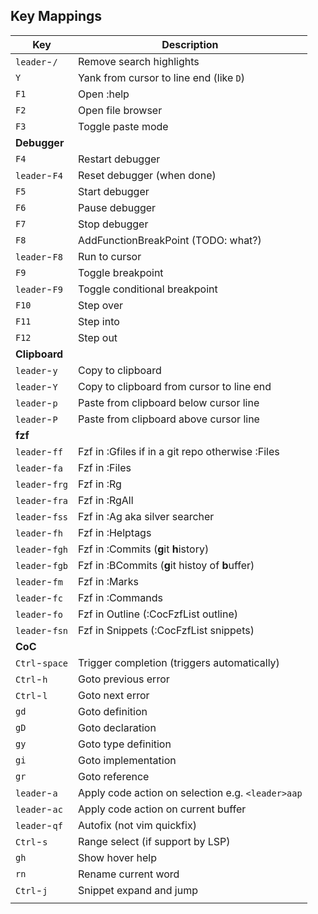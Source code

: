 ## Key Mappings

| Key                          | Description                                       |
| ---------------------------- | ------------------------------------------        |
| `leader`-`/`                 | Remove search highlights                          |
| `Y`                          | Yank from cursor to line end (like `D`)           |
| `F1`                         | Open :help                                        |
| `F2`                         | Open file browser                                 |
| `F3`                         | Toggle paste mode                                 |
| **Debugger**                 |                                                   |
| `F4`                         | Restart debugger                                  |
| `leader`-`F4`                | Reset debugger (when done)                        |
| `F5`                         | Start debugger                                    |
| `F6`                         | Pause debugger                                    |
| `F7`                         | Stop debugger                                     |
| `F8`                         | AddFunctionBreakPoint (TODO: what?)               |
| `leader`-`F8`                | Run to cursor                                     |
| `F9`                         | Toggle breakpoint                                 |
| `leader`-`F9`                | Toggle conditional breakpoint                     |
| `F10`                        | Step over                                         |
| `F11`                        | Step into                                         |
| `F12`                        | Step out                                          |
| **Clipboard**                |                                                   |
| `leader`-`y`                 | Copy to clipboard                                 |
| `leader`-`Y`                 | Copy to clipboard from cursor to line end         |
| `leader`-`p`                 | Paste from clipboard below cursor line            |
| `leader`-`P`                 | Paste from clipboard above cursor line            |
| **fzf**                      |                                                   |
| `leader`-`ff`                | Fzf in :Gfiles if in a git repo otherwise :Files  |
| `leader`-`fa`                | Fzf in :Files                                     |
| `leader`-`frg`               | Fzf in :Rg                                        |
| `leader`-`fra`               | Fzf in :RgAll                                     |
| `leader`-`fss`               | Fzf in :Ag aka silver searcher                    |
| `leader`-`fh`                | Fzf in :Helptags                                  |
| `leader`-`fgh`               | Fzf in :Commits (**g**it **h**istory)             |
| `leader`-`fgb`               | Fzf in :BCommits (**g**it histoy of **b**uffer)   |
| `leader`-`fm`                | Fzf in :Marks                                     |
| `leader`-`fc`                | Fzf in :Commands                                  |
| `leader`-`fo`                | Fzf in Outline (:CocFzfList outline)              |
| `leader`-`fsn`               | Fzf in Snippets (:CocFzfList snippets)            |
| **CoC**                      |                                                   |
| `Ctrl`-`space`               | Trigger completion (triggers automatically)       |
| `Ctrl`-`h`                   | Goto previous error                               |
| `Ctrl`-`l`                   | Goto next error                                   |
| `gd`                         | Goto definition                                   |
| `gD`                         | Goto declaration                                  |
| `gy`                         | Goto type definition                              |
| `gi`                         | Goto implementation                               |
| `gr`                         | Goto reference                                    |
| `leader`-`a`                 | Apply code action on selection e.g. `<leader>aap` |
| `leader`-`ac`                | Apply code action on current buffer               |
| `leader`-`qf`                | Autofix (not vim quickfix)                        |
| `Ctrl`-`s`                   | Range select (if support by LSP)                  |
| `gh`                         | Show hover help                                   |
| `rn`                         | Rename current word                               |
| `Ctrl`-`j`                   | Snippet expand and jump                           |
|                              |                                                   |


